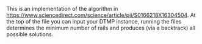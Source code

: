 This is an implementation of the algorithm in https://www.sciencedirect.com/science/article/pii/S0166218X16304504. At the top of the file you can input your DTMP instance, running the files determines the minimum number of rails and produces (via a backtrack) all possible solutions.
